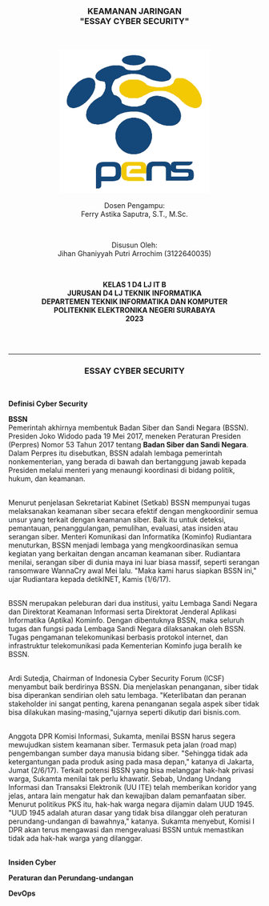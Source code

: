 <div class="cover" align="center">

<h3>
    <b>KEAMANAN JARINGAN</b><br>
    "ESSAY CYBER SECURITY"
</h3><br>

<img src="../Images/Logo_PENS.png" width="300"><br>

<p>Dosen Pengampu:<br>
Ferry Astika Saputra, S.T., M.Sc.</p> <br>

<p>Disusun Oleh:<br>
Jihan Ghaniyyah Putri Arrochim (3122640035)</p><br>

<p>
    <b>
        KELAS 1 D4 LJ IT B <br>
        JURUSAN D4 LJ TEKNIK INFORMATIKA <br>
        DEPARTEMEN TEKNIK INFORMATIKA DAN KOMPUTER <br> 
        POLITEKNIK ELEKTRONIKA NEGERI SURABAYA <br>
        2023
    </b>
</p>

</div> <br><br>

<div class="isiLaporan">

<hr>

<h3 align="center"> ESSAY CYBER SECURITY </h3> <br>

**Definisi Cyber Security**

**BSSN** <br>
Pemerintah akhirnya membentuk Badan Siber dan Sandi Negara (BSSN). Presiden Joko Widodo pada 19 Mei 2017, meneken Peraturan Presiden (Perpres) Nomor 53 Tahun 2017 tentang **Badan Siber dan Sandi Negara**. Dalam Perpres itu disebutkan, BSSN adalah lembaga pemerintah nonkementerian, yang berada di bawah dan bertanggung jawab kepada Presiden melalui menteri yang menaungi koordinasi di bidang politik, hukum, dan keamanan.<br><br>

Menurut penjelasan Sekretariat Kabinet (Setkab) BSSN mempunyai tugas melaksanakan keamanan siber secara efektif dengan mengkoordinir semua unsur yang terkait dengan keamanan siber. Baik itu untuk deteksi, pemantauan, penanggulangan, pemulihan, evaluasi, atas insiden atau serangan siber. Menteri Komunikasi dan Informatika (Kominfo) Rudiantara menuturkan, BSSN menjadi lembaga yang mengkoordinasikan semua kegiatan yang berkaitan dengan ancaman keamanan siber. Rudiantara menilai, serangan siber di dunia maya ini luar biasa massif, seperti serangan ransomware WannaCry awal Mei lalu. "Maka kami harus siapkan BSSN ini," ujar Rudiantara kepada detikINET, Kamis (1/6/17).<br><br>

BSSN merupakan peleburan dari dua institusi, yaitu Lembaga Sandi Negara dan Direktorat Keamanan Informasi serta Direktorat Jenderal Aplikasi Informatika (Aptika) Kominfo. Dengan dibentuknya BSSN, maka seluruh tugas dan fungsi pada Lembaga Sandi Negara dilaksanakan oleh BSSN. Tugas pengamanan telekomunikasi berbasis protokol internet, dan infrastruktur telekomunikasi pada Kementerian Kominfo juga beralih ke BSSN.<br><br>

Ardi Sutedja, Chairman of Indonesia Cyber Security Forum (ICSF) menyambut baik berdirinya BSSN. Dia menjelaskan penanganan, siber tidak bisa diperankan sendirian oleh satu lembaga. "Keterlibatan dan peranan stakeholder ini sangat penting, karena penanganan segala aspek siber tidak bisa dilakukan masing-masing,"ujarnya seperti dikutip dari bisnis.com.<br><br>

Anggota DPR Komisi Informasi, Sukamta, menilai BSSN harus segera mewujudkan sistem keamanan siber. Termasuk peta jalan (road map) pengembangan sumber daya manusia bidang siber. "Sehingga tidak ada ketergantungan pada produk asing pada masa depan," katanya di Jakarta, Jumat (2/6/17). Terkait potensi BSSN yang bisa melanggar hak-hak privasi warga, Sukamta menilai tak perlu khawatir. Sebab, Undang Undang Informasi dan Transaksi Elektronik (UU ITE) telah memberikan koridor yang jelas, antara lain mengatur hak dan kewajiban dalam pemanfaatan siber. Menurut politikus PKS itu, hak-hak warga negara dijamin dalam UUD 1945. "UUD 1945 adalah aturan dasar yang tidak bisa dilanggar oleh peraturan perundang-undangan di bawahnya," katanya. Sukamta menyebut, Komisi I DPR akan terus mengawasi dan mengevaluasi BSSN untuk memastikan tidak ada hak-hak warga yang dilanggar.<br><br>

**Insiden Cyber**

**Peraturan dan Perundang-undangan**

**DevOps**

</div>

